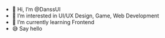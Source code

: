 - 👋 Hi, I’m @DanssUI
- 👀 I’m interested in UI/UX Design, Game, Web Development
- 🌱 I’m currently learning Frontend 
- 😅 Say hello

<!---
DanssUI/DanssUI is a ✨ special ✨ repository because its `README.md` (this file) appears on your GitHub profile.
You can click the Preview link to take a look at your changes.
--->
